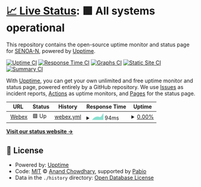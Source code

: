 # [📈 Live Status](https://SENOA-N.github.io/mtn.webex): <!--live status--> **🟩 All systems operational**

This repository contains the open-source uptime monitor and status page for [SENOA-N](https://SENOA-N.github.io/mtn.webex), powered by [Upptime](https://github.com/upptime/upptime).

[![Uptime CI](https://github.com/SENOA-N/mtn.webex/workflows/Uptime%20CI/badge.svg)](https://github.com/SENOA-N/mtn.webex/actions?query=workflow%3A%22Uptime+CI%22)
[![Response Time CI](https://github.com/SENOA-N/mtn.webex/workflows/Response%20Time%20CI/badge.svg)](https://github.com/SENOA-N/mtn.webex/actions?query=workflow%3A%22Response+Time+CI%22)
[![Graphs CI](https://github.com/SENOA-N/mtn.webex/workflows/Graphs%20CI/badge.svg)](https://github.com/SENOA-N/mtn.webex/actions?query=workflow%3A%22Graphs+CI%22)
[![Static Site CI](https://github.com/SENOA-N/mtn.webex/workflows/Static%20Site%20CI/badge.svg)](https://github.com/SENOA-N/mtn.webex/actions?query=workflow%3A%22Static+Site+CI%22)
[![Summary CI](https://github.com/SENOA-N/mtn.webex/workflows/Summary%20CI/badge.svg)](https://github.com/SENOA-N/mtn.webex/actions?query=workflow%3A%22Summary+CI%22)

With [Upptime](https://upptime.js.org), you can get your own unlimited and free uptime monitor and status page, powered entirely by a GitHub repository. We use [Issues](https://github.com/SENOA-N/mtn.webex/issues) as incident reports, [Actions](https://github.com/SENOA-N/mtn.webex/actions) as uptime monitors, and [Pages](https://SENOA-N.github.io/mtn.webex) for the status page.

<!--start: status pages-->
<!-- This summary is generated by Upptime (https://github.com/upptime/upptime) -->
<!-- Do not edit this manually, your changes will be overwritten -->
<!-- prettier-ignore -->
| URL | Status | History | Response Time | Uptime |
| --- | ------ | ------- | ------------- | ------ |
| <img alt="" src="https://icons.duckduckgo.com/ip3/google.com.ico" height="13"> [Webex](https://google.com) | 🟩 Up | [webex.yml](https://github.com/SENOA-N/mtn.webex/commits/HEAD/history/webex.yml) | <details><summary><img alt="Response time graph" src="./graphs/webex/response-time-week.png" height="20"> 94ms</summary><br><a href="https://SENOA-N.github.io/mtn.webex/history/webex"><img alt="Response time 94" src="https://img.shields.io/endpoint?url=https%3A%2F%2Fraw.githubusercontent.com%2FSENOA-N%2Fmtn.webex%2FHEAD%2Fapi%2Fwebex%2Fresponse-time.json"></a><br><a href="https://SENOA-N.github.io/mtn.webex/history/webex"><img alt="24-hour response time 94" src="https://img.shields.io/endpoint?url=https%3A%2F%2Fraw.githubusercontent.com%2FSENOA-N%2Fmtn.webex%2FHEAD%2Fapi%2Fwebex%2Fresponse-time-day.json"></a><br><a href="https://SENOA-N.github.io/mtn.webex/history/webex"><img alt="7-day response time 94" src="https://img.shields.io/endpoint?url=https%3A%2F%2Fraw.githubusercontent.com%2FSENOA-N%2Fmtn.webex%2FHEAD%2Fapi%2Fwebex%2Fresponse-time-week.json"></a><br><a href="https://SENOA-N.github.io/mtn.webex/history/webex"><img alt="30-day response time 94" src="https://img.shields.io/endpoint?url=https%3A%2F%2Fraw.githubusercontent.com%2FSENOA-N%2Fmtn.webex%2FHEAD%2Fapi%2Fwebex%2Fresponse-time-month.json"></a><br><a href="https://SENOA-N.github.io/mtn.webex/history/webex"><img alt="1-year response time 94" src="https://img.shields.io/endpoint?url=https%3A%2F%2Fraw.githubusercontent.com%2FSENOA-N%2Fmtn.webex%2FHEAD%2Fapi%2Fwebex%2Fresponse-time-year.json"></a></details> | <details><summary><a href="https://SENOA-N.github.io/mtn.webex/history/webex">0.00%</a></summary><a href="https://SENOA-N.github.io/mtn.webex/history/webex"><img alt="All-time uptime 0.00%" src="https://img.shields.io/endpoint?url=https%3A%2F%2Fraw.githubusercontent.com%2FSENOA-N%2Fmtn.webex%2FHEAD%2Fapi%2Fwebex%2Fuptime.json"></a><br><a href="https://SENOA-N.github.io/mtn.webex/history/webex"><img alt="24-hour uptime 0.00%" src="https://img.shields.io/endpoint?url=https%3A%2F%2Fraw.githubusercontent.com%2FSENOA-N%2Fmtn.webex%2FHEAD%2Fapi%2Fwebex%2Fuptime-day.json"></a><br><a href="https://SENOA-N.github.io/mtn.webex/history/webex"><img alt="7-day uptime 0.00%" src="https://img.shields.io/endpoint?url=https%3A%2F%2Fraw.githubusercontent.com%2FSENOA-N%2Fmtn.webex%2FHEAD%2Fapi%2Fwebex%2Fuptime-week.json"></a><br><a href="https://SENOA-N.github.io/mtn.webex/history/webex"><img alt="30-day uptime 0.00%" src="https://img.shields.io/endpoint?url=https%3A%2F%2Fraw.githubusercontent.com%2FSENOA-N%2Fmtn.webex%2FHEAD%2Fapi%2Fwebex%2Fuptime-month.json"></a><br><a href="https://SENOA-N.github.io/mtn.webex/history/webex"><img alt="1-year uptime 0.00%" src="https://img.shields.io/endpoint?url=https%3A%2F%2Fraw.githubusercontent.com%2FSENOA-N%2Fmtn.webex%2FHEAD%2Fapi%2Fwebex%2Fuptime-year.json"></a></details>

<!--end: status pages-->

[**Visit our status website →**](https://SENOA-N.github.io/mtn.webex)

## 📄 License

- Powered by: [Upptime](https://github.com/upptime/upptime)
- Code: [MIT](./LICENSE) © [Anand Chowdhary](https://anandchowdhary.com), supported by [Pabio](https://pabio.com)
- Data in the `./history` directory: [Open Database License](https://opendatacommons.org/licenses/odbl/1-0/)
